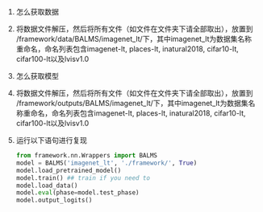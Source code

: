 1. 怎么获取数据

2. 将数据文件解压，然后将所有文件（如文件在文件夹下请全部取出），放置到 /framework/data/BALMS/imagenet_lt/下，其中imagenet_lt为数据集名称重命名，命名列表包含imagenet-lt, places-lt, inatural2018, cifar10-lt, cifar100-lt以及lvisv1.0

3. 怎么获取模型

4. 将数据文件解压，然后将所有文件（如文件在文件夹下请全部取出），放置到 /framework/outputs/BALMS/imagenet_lt/下，其中imagenet_lt为数据集名称重命名，命名列表包含imagenet-lt, places-lt, inatural2018, cifar10-lt, cifar100-lt以及lvisv1.0

5. 运行以下语句进行复现

   ```python
   from framework.nn.Wrappers import BALMS
   model = BALMS('imagenet_lt', './framework/', True)
   model.load_pretrained_model()
   model.train() ## train if you need to
   model.load_data()
   model.eval(phase=model.test_phase)
   model.output_logits()
   ```